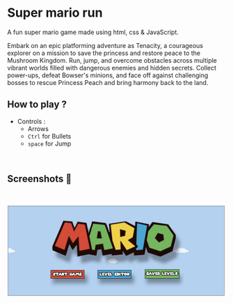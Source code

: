 # Super mario run
A fun super mario game made using html, css & JavaScript.

Embark on an epic platforming adventure as Tenacity, a courageous explorer on a mission to save the princess and restore peace to the Mushroom Kingdom. Run, jump, and overcome obstacles across multiple vibrant worlds filled with dangerous enemies and hidden secrets. Collect power-ups, defeat Bowser's minions, and face off against challenging bosses to rescue Princess Peach and bring harmony back to the land.


## How to play ?
- Controls :
    - Arrows 
    - `Ctrl` for Bullets
    - `space` for Jump
    
<br>

## **Screenshots 📸**

<br>

![image](../../assets/images/Super_mario_run.png)

<br>




